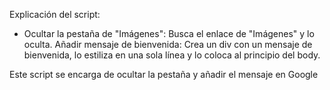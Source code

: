 Explicación del script:
- Ocultar la pestaña de "Imágenes": Busca el enlace de "Imágenes" y lo oculta. Añadir mensaje de bienvenida: Crea un div con un mensaje de bienvenida, lo estiliza en una sola línea y lo coloca al principio del body.

Este script se encarga de ocultar la pestaña y añadir el mensaje en Google